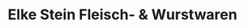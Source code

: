 ---
title: "Elke Stein Fleisch- & Wurstwaren"
url: /nuthe-urstromtal/elke-stein-fleisch-und-wurstwaren/
shop: Metzgerei
---